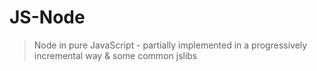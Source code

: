 # JS-Node

> Node in pure JavaScript - partially implemented in a progressively incremental way
> & some common jslibs

